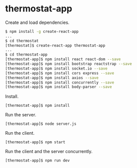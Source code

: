 
# thermostat-app

Create and load dependencies.

```bash
$ npm install -g create-react-app
...
$ cd thermostat
[thermostat]$ create-react-app thermostat-app
...
$ cd thermostat-app
[thermostat-app]$ npm install react react-dom --save
[thermostat-app]$ npm install bootstrap reactstrap --save
[thermostat-app]$ npm install socket.io --save
[thermostat-app]$ npm install cors express --save
[thermostat-app]$ npm install axios --save
[thermostat-app]$ npm install concurrently --save 
[thermostat-app]$ npm install body-parser --save
```

Install.

```
[thermostat-app]$ npm install
```

Run the server.
```
[thermostat-app]$ node server.js
```

Run the client.
```
[thermostat-app]$ npm start
```

Run the client and the server concurrently.
```
[thermostat-app]$ npm run dev
```
